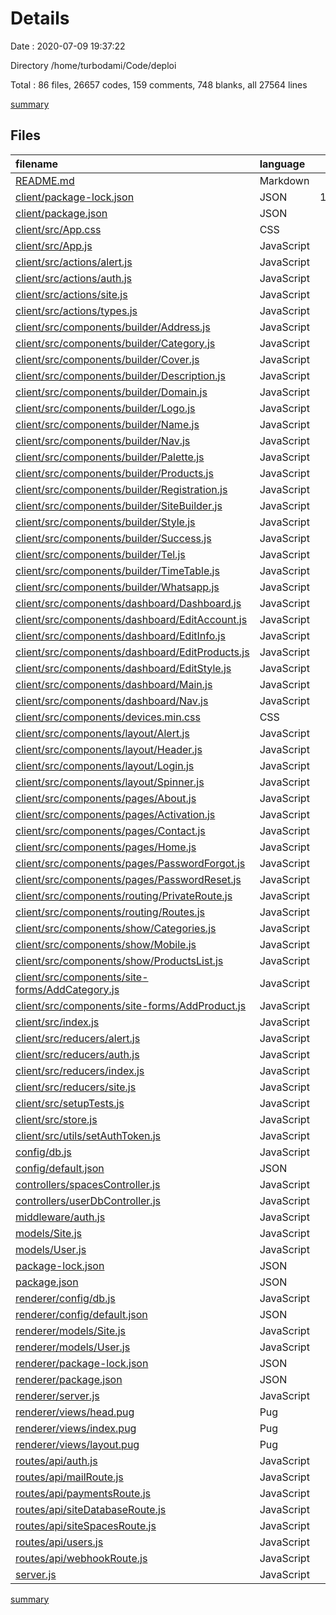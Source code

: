 # Details

Date : 2020-07-09 19:37:22

Directory /home/turbodami/Code/deploi

Total : 86 files,  26657 codes, 159 comments, 748 blanks, all 27564 lines

[summary](results.md)

## Files
| filename | language | code | comment | blank | total |
| :--- | :--- | ---: | ---: | ---: | ---: |
| [README.md](/README.md) | Markdown | 0 | 0 | 1 | 1 |
| [client/package-lock.json](/client/package-lock.json) | JSON | 14,369 | 0 | 1 | 14,370 |
| [client/package.json](/client/package.json) | JSON | 50 | 0 | 1 | 51 |
| [client/src/App.css](/client/src/App.css) | CSS | 0 | 0 | 1 | 1 |
| [client/src/App.js](/client/src/App.js) | JavaScript | 46 | 1 | 8 | 55 |
| [client/src/actions/alert.js](/client/src/actions/alert.js) | JavaScript | 10 | 0 | 4 | 14 |
| [client/src/actions/auth.js](/client/src/actions/auth.js) | JavaScript | 150 | 14 | 37 | 201 |
| [client/src/actions/site.js](/client/src/actions/site.js) | JavaScript | 212 | 11 | 54 | 277 |
| [client/src/actions/types.js](/client/src/actions/types.js) | JavaScript | 16 | 0 | 0 | 16 |
| [client/src/components/builder/Address.js](/client/src/components/builder/Address.js) | JavaScript | 57 | 0 | 4 | 61 |
| [client/src/components/builder/Category.js](/client/src/components/builder/Category.js) | JavaScript | 69 | 0 | 4 | 73 |
| [client/src/components/builder/Cover.js](/client/src/components/builder/Cover.js) | JavaScript | 103 | 0 | 15 | 118 |
| [client/src/components/builder/Description.js](/client/src/components/builder/Description.js) | JavaScript | 57 | 0 | 4 | 61 |
| [client/src/components/builder/Domain.js](/client/src/components/builder/Domain.js) | JavaScript | 46 | 0 | 4 | 50 |
| [client/src/components/builder/Logo.js](/client/src/components/builder/Logo.js) | JavaScript | 100 | 0 | 13 | 113 |
| [client/src/components/builder/Name.js](/client/src/components/builder/Name.js) | JavaScript | 54 | 0 | 4 | 58 |
| [client/src/components/builder/Nav.js](/client/src/components/builder/Nav.js) | JavaScript | 29 | 0 | 4 | 33 |
| [client/src/components/builder/Palette.js](/client/src/components/builder/Palette.js) | JavaScript | 53 | 0 | 4 | 57 |
| [client/src/components/builder/Products.js](/client/src/components/builder/Products.js) | JavaScript | 61 | 0 | 13 | 74 |
| [client/src/components/builder/Registration.js](/client/src/components/builder/Registration.js) | JavaScript | 85 | 0 | 10 | 95 |
| [client/src/components/builder/SiteBuilder.js](/client/src/components/builder/SiteBuilder.js) | JavaScript | 150 | 1 | 20 | 171 |
| [client/src/components/builder/Style.js](/client/src/components/builder/Style.js) | JavaScript | 53 | 0 | 4 | 57 |
| [client/src/components/builder/Success.js](/client/src/components/builder/Success.js) | JavaScript | 25 | 0 | 4 | 29 |
| [client/src/components/builder/Tel.js](/client/src/components/builder/Tel.js) | JavaScript | 56 | 0 | 4 | 60 |
| [client/src/components/builder/TimeTable.js](/client/src/components/builder/TimeTable.js) | JavaScript | 150 | 0 | 18 | 168 |
| [client/src/components/builder/Whatsapp.js](/client/src/components/builder/Whatsapp.js) | JavaScript | 56 | 0 | 4 | 60 |
| [client/src/components/dashboard/Dashboard.js](/client/src/components/dashboard/Dashboard.js) | JavaScript | 91 | 0 | 10 | 101 |
| [client/src/components/dashboard/EditAccount.js](/client/src/components/dashboard/EditAccount.js) | JavaScript | 99 | 0 | 17 | 116 |
| [client/src/components/dashboard/EditInfo.js](/client/src/components/dashboard/EditInfo.js) | JavaScript | 194 | 0 | 17 | 211 |
| [client/src/components/dashboard/EditProducts.js](/client/src/components/dashboard/EditProducts.js) | JavaScript | 77 | 0 | 14 | 91 |
| [client/src/components/dashboard/EditStyle.js](/client/src/components/dashboard/EditStyle.js) | JavaScript | 151 | 0 | 14 | 165 |
| [client/src/components/dashboard/Main.js](/client/src/components/dashboard/Main.js) | JavaScript | 71 | 0 | 10 | 81 |
| [client/src/components/dashboard/Nav.js](/client/src/components/dashboard/Nav.js) | JavaScript | 45 | 0 | 5 | 50 |
| [client/src/components/devices.min.css](/client/src/components/devices.min.css) | CSS | 2,509 | 0 | 1 | 2,510 |
| [client/src/components/layout/Alert.js](/client/src/components/layout/Alert.js) | JavaScript | 18 | 0 | 5 | 23 |
| [client/src/components/layout/Header.js](/client/src/components/layout/Header.js) | JavaScript | 68 | 5 | 9 | 82 |
| [client/src/components/layout/Login.js](/client/src/components/layout/Login.js) | JavaScript | 112 | 1 | 12 | 125 |
| [client/src/components/layout/Spinner.js](/client/src/components/layout/Spinner.js) | JavaScript | 11 | 0 | 2 | 13 |
| [client/src/components/pages/About.js](/client/src/components/pages/About.js) | JavaScript | 49 | 0 | 8 | 57 |
| [client/src/components/pages/Activation.js](/client/src/components/pages/Activation.js) | JavaScript | 46 | 0 | 7 | 53 |
| [client/src/components/pages/Contact.js](/client/src/components/pages/Contact.js) | JavaScript | 58 | 0 | 8 | 66 |
| [client/src/components/pages/Home.js](/client/src/components/pages/Home.js) | JavaScript | 56 | 0 | 8 | 64 |
| [client/src/components/pages/PasswordForgot.js](/client/src/components/pages/PasswordForgot.js) | JavaScript | 87 | 1 | 11 | 99 |
| [client/src/components/pages/PasswordReset.js](/client/src/components/pages/PasswordReset.js) | JavaScript | 94 | 0 | 15 | 109 |
| [client/src/components/routing/PrivateRoute.js](/client/src/components/routing/PrivateRoute.js) | JavaScript | 27 | 0 | 5 | 32 |
| [client/src/components/routing/Routes.js](/client/src/components/routing/Routes.js) | JavaScript | 21 | 0 | 6 | 27 |
| [client/src/components/show/Categories.js](/client/src/components/show/Categories.js) | JavaScript | 39 | 0 | 6 | 45 |
| [client/src/components/show/Mobile.js](/client/src/components/show/Mobile.js) | JavaScript | 32 | 0 | 3 | 35 |
| [client/src/components/show/ProductsList.js](/client/src/components/show/ProductsList.js) | JavaScript | 65 | 0 | 10 | 75 |
| [client/src/components/site-forms/AddCategory.js](/client/src/components/site-forms/AddCategory.js) | JavaScript | 51 | 0 | 8 | 59 |
| [client/src/components/site-forms/AddProduct.js](/client/src/components/site-forms/AddProduct.js) | JavaScript | 94 | 0 | 11 | 105 |
| [client/src/index.js](/client/src/index.js) | JavaScript | 9 | 0 | 2 | 11 |
| [client/src/reducers/alert.js](/client/src/reducers/alert.js) | JavaScript | 13 | 0 | 3 | 16 |
| [client/src/reducers/auth.js](/client/src/reducers/auth.js) | JavaScript | 52 | 0 | 7 | 59 |
| [client/src/reducers/index.js](/client/src/reducers/index.js) | JavaScript | 9 | 0 | 2 | 11 |
| [client/src/reducers/site.js](/client/src/reducers/site.js) | JavaScript | 37 | 0 | 4 | 41 |
| [client/src/setupTests.js](/client/src/setupTests.js) | JavaScript | 1 | 4 | 1 | 6 |
| [client/src/store.js](/client/src/store.js) | JavaScript | 12 | 0 | 5 | 17 |
| [client/src/utils/setAuthToken.js](/client/src/utils/setAuthToken.js) | JavaScript | 9 | 0 | 3 | 12 |
| [config/db.js](/config/db.js) | JavaScript | 18 | 1 | 5 | 24 |
| [config/default.json](/config/default.json) | JSON | 4 | 0 | 1 | 5 |
| [controllers/spacesController.js](/controllers/spacesController.js) | JavaScript | 120 | 16 | 31 | 167 |
| [controllers/userDbController.js](/controllers/userDbController.js) | JavaScript | 23 | 0 | 2 | 25 |
| [middleware/auth.js](/middleware/auth.js) | JavaScript | 15 | 3 | 5 | 23 |
| [models/Site.js](/models/Site.js) | JavaScript | 118 | 0 | 5 | 123 |
| [models/User.js](/models/User.js) | JavaScript | 32 | 0 | 3 | 35 |
| [package-lock.json](/package-lock.json) | JSON | 3,561 | 0 | 1 | 3,562 |
| [package.json](/package.json) | JSON | 43 | 0 | 1 | 44 |
| [renderer/config/db.js](/renderer/config/db.js) | JavaScript | 18 | 1 | 5 | 24 |
| [renderer/config/default.json](/renderer/config/default.json) | JSON | 4 | 0 | 1 | 5 |
| [renderer/models/Site.js](/renderer/models/Site.js) | JavaScript | 120 | 0 | 5 | 125 |
| [renderer/models/User.js](/renderer/models/User.js) | JavaScript | 17 | 4 | 3 | 24 |
| [renderer/package-lock.json](/renderer/package-lock.json) | JSON | 998 | 0 | 1 | 999 |
| [renderer/package.json](/renderer/package.json) | JSON | 18 | 0 | 1 | 19 |
| [renderer/server.js](/renderer/server.js) | JavaScript | 26 | 49 | 10 | 85 |
| [renderer/views/head.pug](/renderer/views/head.pug) | Pug | 4 | 0 | 1 | 5 |
| [renderer/views/index.pug](/renderer/views/index.pug) | Pug | 2 | 0 | 2 | 4 |
| [renderer/views/layout.pug](/renderer/views/layout.pug) | Pug | 83 | 0 | 2 | 85 |
| [routes/api/auth.js](/routes/api/auth.js) | JavaScript | 69 | 8 | 15 | 92 |
| [routes/api/mailRoute.js](/routes/api/mailRoute.js) | JavaScript | 195 | 0 | 14 | 209 |
| [routes/api/paymentsRoute.js](/routes/api/paymentsRoute.js) | JavaScript | 176 | 0 | 20 | 196 |
| [routes/api/siteDatabaseRoute.js](/routes/api/siteDatabaseRoute.js) | JavaScript | 222 | 28 | 44 | 294 |
| [routes/api/siteSpacesRoute.js](/routes/api/siteSpacesRoute.js) | JavaScript | 129 | 0 | 28 | 157 |
| [routes/api/users.js](/routes/api/users.js) | JavaScript | 240 | 8 | 41 | 289 |
| [routes/api/webhookRoute.js](/routes/api/webhookRoute.js) | JavaScript | 23 | 0 | 5 | 28 |
| [server.js](/server.js) | JavaScript | 15 | 3 | 7 | 25 |

[summary](results.md)